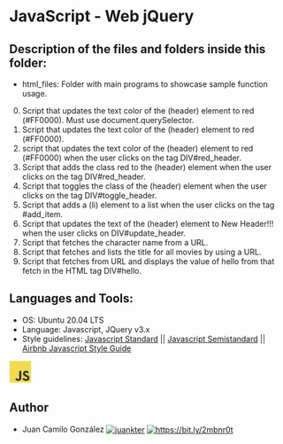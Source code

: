 # JavaScript - Web jQuery

## Description of the files and folders inside this folder:

- html_files: Folder with main programs to showcase sample function usage.

0. Script that updates the text color of the (header) element to red (#FF0000). Must use document.querySelector.
1. Script that updates the text color of the (header) element to red (#FF0000).
2. script that updates the text color of the (header) element to red (#FF0000) when the user clicks on the tag DIV#red_header.
3. Script that adds the class red to the (header) element when the user clicks on the tag DIV#red_header.
4. Script that toggles the class of the (header) element when the user clicks on the tag DIV#toggle_header.
5. Script that adds a (li) element to a list when the user clicks on the tag #add_item.
6. Script that updates the text of the (header) element to New Header!!! when the user clicks on DIV#update_header. 
7. Script that fetches the character name from a URL.
8. Script that fetches and lists the title for all movies by using a URL.
9. Script that fetches from URL and displays the value of hello from that fetch in the HTML tag DIV#hello.


## Languages and Tools:

- OS: Ubuntu 20.04 LTS
- Language: Javascript, JQuery v3.x
- Style guidelines: [Javascript Standard](https://standardjs.com/rules.html) || [Javascript Semistandard](https://github.com/Flet/semistandard) || [Airbnb Javascript Style Guide](https://github.com/airbnb/javascript)

<p align="left"> <a href="https://developer.mozilla.org/en-US/docs/Web/JavaScript" target="_blank" rel="noreferrer"> <img src="https://raw.githubusercontent.com/devicons/devicon/master/icons/javascript/javascript-original.svg" alt="javascript" width="40" height="40"/> </a> </p>


## Author

- Juan Camilo González <a href="https://twitter.com/juankter" target="blank"><img align="center" src="https://raw.githubusercontent.com/rahuldkjain/github-profile-readme-generator/master/src/images/icons/Social/twitter.svg" alt="juankter" height="30" width="40" /></a>
<a href="https://bit.ly/2MBNR0t" target="blank"><img align="center" src="https://raw.githubusercontent.com/rahuldkjain/github-profile-readme-generator/master/src/images/icons/Social/linked-in-alt.svg" alt="https://bit.ly/2mbnr0t" height="30" width="40" /></a>
